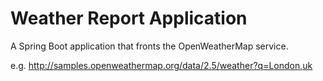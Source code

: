 # Weather Report Application

A Spring Boot application that fronts the OpenWeatherMap service. 

e.g. http://samples.openweathermap.org/data/2.5/weather?q=London,uk
